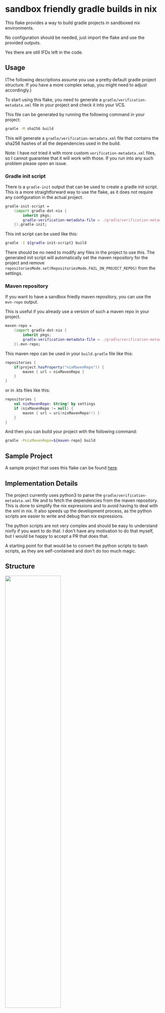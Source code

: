 sandbox friendly gradle builds in nix
======================================

This flake provides a way to build gradle projects in sandboxed nix environments.

No configuration should be needed, just import the flake and use the provided outputs.

Yes there are still IFDs left in the code.

Usage
---

(The following descriptions assume you use a pretty default gradle project structure. If you have a more complex setup, you might need to adjust accordingly.)

To start using this flake, you need to generate a `gradle/verification-metadata.xml` file in your project and check it into your VCS.

This file can be generated by running the following command in your project:
```sh
gradle -M sha256 build
```

This will generate a `gradle/verification-metadata.xml` file that contains the sha256 hashes of all the dependencies used in the build.

Note: I have not tried it with more custom `verification-metadata.xml` files, so I cannot guarantee that it will work with those. If you run into any such problem please open an issue.


### Gradle init script

There is a `gradle-init` output that can be used to create a gradle init script.
This is a more straightforward way to use the flake, as it does not require any configuration in the actual project.

```nix
gradle-init-script = 
    (import gradle-dot-nix {
        inherit pkgs;
        gradle-verification-metadata-file = ./gradle/verification-metadata.xml;
    }).gradle-init;
```

This init script can be used like this:
```sh
gradle -I ${gradle-init-script} build
```

There should be no need to modify any files in the project to use this.
The generated init script will automatically set the maven repository for the project and remove `repositoriesMode.set(RepositoriesMode.FAIL_ON_PROJECT_REPOS)` from the settings.


### Maven repository

If you want to have a sandbox friedly maven repository, you can use the `mvn-repo` output.

This is useful if you already use a version of such a maven repo in your project.
```nix
maven-repo = 
    (import gradle-dot-nix {
        inherit pkgs;
        gradle-verification-metadata-file = ./gradle/verification-metadata.xml;
    }).mvn-repo;
```
This maven repo can be used in your `build.gradle` file like this:
```groovy
repositories {
    if(project.hasProperty("nixMavenRepo")) {
        maven { url = nixMavenRepo }
    }
}
```
or in .kts files like this:
```kotlin
repositories {
    val nixMavenRepo: String? by settings
    if (nixMavenRepo != null) {
        maven { url = uri(nixMavenRepo!!) }
    }
}
```

And then you can build your project with the following command:
```sh
gradle -PnixMavenRepo=${maven-repo} build
```

Sample Project
---

A sample project that uses this flake can be found [here](https://github.com/CrazyChaoz/Minimal-Android-UWB-App).


Implementation Details
---

The project currently uses python3 to parse the `gradle/verification-metadata.xml` file and to fetch the dependencies from the maven repository.
This is done to simplify the nix expressions and to avoid having to deal with the xml in nix.
It also speeds up the development process, as the python scripts are easier to write and debug than nix expressions.

The python scripts are not very complex and should be easy to understand nixify if you want to do that. 
I don't have any motivation to do that myself, but I would be happy to accept a PR that does that.

A starting point for that would be to convert the python scripts to bash scripts, as they are self-contained and don't do too much magic.

Structure
---

<img src="https://github.com/CrazyChaoz/gradle-dot-nix/assets/19308955/11412b5f-9cb9-4f72-8569-7561611a9d7b" width="60%" />

License
---

This flake is licensed under the MIT license. See the [LICENSE](./LICENSE) file for details.

